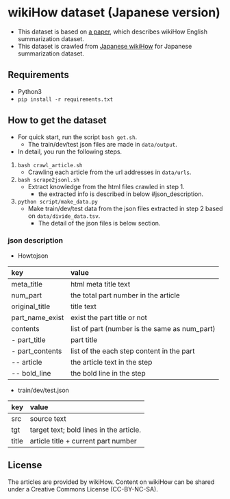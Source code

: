 # wikiHow dataset (Japanese version)
- This dataset is based on [a paper](https://arxiv.org/abs/1810.09305), which describes wikiHow English summarization dataset.
- This dataset is crawled from [Japanese wikiHow](https://www.wikihow.jp/%E3%83%A1%E3%82%A4%E3%83%B3%E3%83%9A%E3%83%BC%E3%82%B8) for Japanese summarization dataset.

## Requirements
- Python3
- `pip install -r requirements.txt`

## How to get the dataset
- For quick start, run the script `bash get.sh`.
    - The train/dev/test json files are made in `data/output`.
- In detail, you run the following steps.
1. `bash crawl_article.sh`
    - Crawling each article from the url addresses in `data/urls`.
2. `bash scrape2jsonl.sh`
    - Extract knowledge from the html files crawled in step 1.
        - the extracted info is described in below #json_description.
3. `python script/make_data.py`
    - Make train/dev/test data from the json files extracted in step 2 based on `data/divide_data.tsv`.
        - The detail of the json files is below section.

### json description
- Howtojson

| key | value |
| :---|:--- |
| meta_title | html meta title text |
| num_part | the total part number in the article |
| original_title | title text |
| part_name_exist | exist the part title or not |
| contents | list of part (number is the same as num_part)|
|  - part_title | part title |
|  - part_contents | list of the each step content in the part|
| -- article | the article text in the step |
| -- bold_line | the bold line in the step |



- train/dev/test.json

| key | value |
| :---|:--- |
| src | source text |
| tgt | target text; bold lines in the article. |
| title | article title + current part number |

## License
The articles are provided by wikiHow.
Content on wikiHow can be shared under a Creative Commons License (CC-BY-NC-SA).